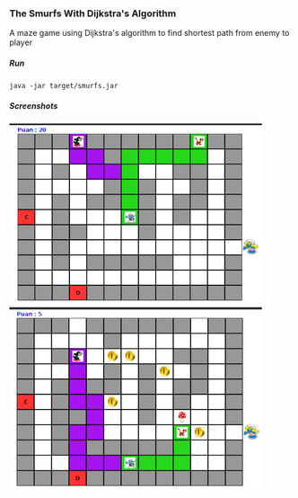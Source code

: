 ### The Smurfs With Dijkstra's Algorithm
A maze game  using Dijkstra's algorithm to find shortest path from enemy to player

##### Run
```
java -jar target/smurfs.jar
```

##### Screenshots
<img alt="img1" src="/docs/img/img1.png" width="450">
<img alt="img1" src="/docs/img/img2.png" width="450">